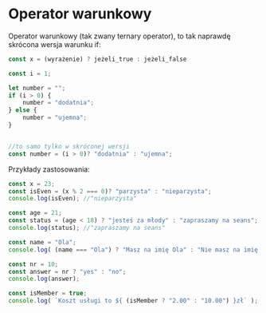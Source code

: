 # Operator warunkowy

Operator warunkowy (tak zwany ternary operator), to tak naprawdę skrócona wersja warunku if:

```js
const x = (wyrażenie) ? jeżeli_true : jeżeli_false
```

```js
const i = 1;

let number = "";
if (i > 0) {
    number = "dodatnia";
} else {
    number = "ujemna";
}


//to samo tylko w skróconej wersji
const number = (i > 0)? "dodatnia" : "ujemna";
```

Przykłady zastosowania:

```js
const x = 23;
const isEven = (x % 2 === 0)? "parzysta" : "nieparzysta";
console.log(isEven); //"nieparzysta"

const age = 21;
const status = (age < 18) ? "jesteś za młody" : "zapraszamy na seans";
console.log(status); //"zapraszamy na seans"

const name = "Ola";
console.log( (name === "Ola") ? "Masz na imię Ola" : "Nie masz na imię Ola" ) //"Masz na imię Ola"

const nr = 10;
const answer = nr ? "yes" : "no";
console.log(answer);

const isMember = true;
console.log( `Koszt usługi to ${ (isMember ? "2.00" : "10.00") }zł` );
```